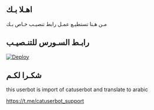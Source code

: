## اهـلا بـك
مـن هـنا تستطيـع عمـل رابط تنصيـب خـاص بـك

## رابـط السـورس للتنـصيـب

[![Deploy](https://www.herokucdn.com/deploy/button.svg)](https://heroku.com/deploy?template=https://github.com/hasonne09/jmthon)

## شكـرا لكـم 


this userbot is import of catuserbot and translate to arabic

https://t.me/catuserbot_support

